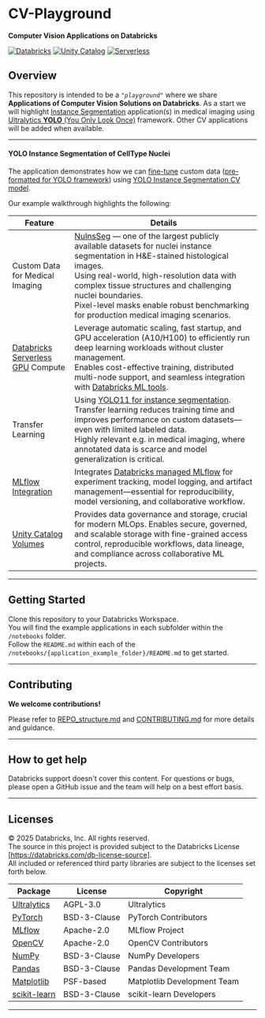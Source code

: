 # CV-Playground
**Computer Vision Applications on Databricks**  


[![Databricks](https://img.shields.io/badge/Databricks-Solution_Accelerator-FF3621?style=for-the-badge&logo=databricks)](https://databricks.com)
[![Unity Catalog](https://img.shields.io/badge/Unity_Catalog-Enabled-00A1C9?style=for-the-badge)](https://docs.databricks.com/en/data-governance/unity-catalog/index.html)
[![Serverless](https://img.shields.io/badge/Serverless-Compute-00C851?style=for-the-badge)](https://docs.databricks.com/en/compute/serverless.html)

## Overview

This repository is intended to be a _`"playground"`_ where we share **Applications of Computer Vision Solutions on Databricks**. As a start we will highlight [Instance Segmentation](https://www.ultralytics.com/glossary/instance-segmentation) application(s) in medical imaging using [Ultralytics **YOLO** (You Only Look Once)](https://github.com/ultralytics/ultralytics) framework. Other CV applications will be added when available.    
<!-- _... stay tuned!_   -->    

---   

#### YOLO Instance Segmentation of CellType Nuclei 

The application demonstrates how we can [fine-tune](https://docs.ultralytics.com/guides/model-evaluation-insights/#how-does-fine-tuning-work) custom data ([pre-formatted for YOLO framework](https://docs.ultralytics.com/datasets/segment/)) using [YOLO Instance Segmentation CV model](https://github.com/ultralytics/ultralytics/blob/main/ultralytics/cfg/models/11/yolo11-seg.yaml).

Our example walkthrough highlights the following:    

| **Feature** | **Details**    |
|---------|-------------|
| Custom Data for Medical Imaging | [NuInsSeg](https://github.com/masih4/NuInsSeg) — one of the largest publicly available datasets for nuclei instance segmentation in H&E-stained histological images. <br>Using real-world, high-resolution data with complex tissue structures and challenging nuclei boundaries. <br>Pixel-level masks enable robust benchmarking for production medical imaging scenarios. |
| [Databricks Serverless](https://www.databricks.com/glossary/serverless-computing) [GPU](https://docs.databricks.com/aws/en/compute/serverless/gpu) Compute| Leverage automatic scaling, fast startup, and GPU acceleration (A10/H100) to efficiently run deep learning workloads without cluster management. <br>Enables cost-effective training, distributed multi-node support, and seamless integration with [Databricks ML tools](https://docs.databricks.com/aws/en/machine-learning). |
| Transfer Learning | Using [YOLO11 for instance segmentation](https://docs.ultralytics.com/tasks/segment/). <br>Transfer learning reduces training time and improves performance on custom datasets—even with limited labeled data. <br>Highly relevant e.g. in medical imaging, where annotated data is scarce and model generalization is critical. |
| [MLflow Integration](https://mlflow.org/docs/latest/) | Integrates [Databricks managed MLflow](https://docs.databricks.com/aws/en/mlflow/#databricks-managed-mlflow) for experiment tracking, model logging, and artifact management—essential for reproducibility, model versioning, and collaborative workflow. |
| [Unity Catalog Volumes](https://docs.databricks.com/data-governance/unity-catalog/index.html) | Provides data governance and storage, crucial for modern MLOps. Enables secure, governed, and scalable storage with fine-grained access control, reproducible workflows, data lineage, and compliance across collaborative ML projects. |    
   

---   

## Getting Started

Clone this repository to your Databricks Workspace.  
You will find the example applications in each subfolder within the `/notebooks` folder.   
Follow the `README.md` within each of the `/notebooks/{application_example_folder}/README.md` to get started.  

---     


## Contributing

**We welcome contributions!**  

Please refer to [REPO_structure.md](REPO_structure.md) and [CONTRIBUTING.md](CONTRIBUTING.md) for more details and guidance.    

---   

## How to get help
Databricks support doesn't cover this content. For questions or bugs, please open a GitHub issue and the team will help on a best effort basis.   

---   

## Licenses

&copy; 2025 Databricks, Inc. All rights reserved.    
The source in this project is provided subject to the Databricks License [https://databricks.com/db-license-source].    
All included or referenced third party libraries are subject to the licenses set forth below.

| Package | License | Copyright |
|---------|---------|-----------|
| [Ultralytics](https://github.com/ultralytics/ultralytics) | AGPL-3.0 | Ultralytics |
| [PyTorch](https://pytorch.org/) | BSD-3-Clause | PyTorch Contributors |
| [MLflow](https://mlflow.org/) | Apache-2.0 | MLflow Project |
| [OpenCV](https://opencv.org/) | Apache-2.0 | OpenCV Contributors |
| [NumPy](https://numpy.org/) | BSD-3-Clause | NumPy Developers |
| [Pandas](https://pandas.pydata.org/) | BSD-3-Clause | Pandas Development Team |
| [Matplotlib](https://matplotlib.org/) | PSF-based | Matplotlib Development Team |
| [scikit-learn](https://scikit-learn.org/) | BSD-3-Clause | scikit-learn Developers |   

---   


